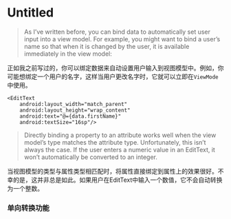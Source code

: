 # Untitled

> As I’ve written before, you can bind data to automatically set user input into a view model. For example, you might want to bind a user’s name so that when it is changed by the user, it is available immediately in the view model:

正如我之前写过的，你可以绑定数据来自动设置用户输入到视图模型中。例如，你可能想绑定一个用户的名字，这样当用户更改名字时，它就可以立即在`ViewMode`中使用。

```markup
<EditText
    android:layout_width="match_parent"
    android:layout_height="wrap_content"
    android:text="@={data.firstName}"
    android:textSize="16sp"/>
```

> Directly binding a property to an attribute works well when the view model’s type matches the attribute type. Unfortunately, this isn’t always the case. If the user enters a numeric value in an EditText, it won’t automatically be converted to an integer.

当视图模型的类型与属性类型相匹配时，将属性直接绑定到属性上的效果很好。不幸的是，这并非总是如此。如果用户在EditText中输入一个数值，它不会自动转换为一个整数。

### 单向转换功能

